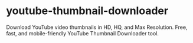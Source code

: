 # youtube-thumbnail-downloader
Download YouTube video thumbnails in HD, HQ, and Max Resolution. Free, fast, and mobile-friendly YouTube Thumbnail Downloader tool.
